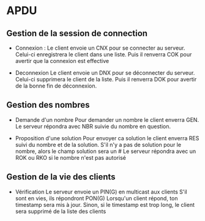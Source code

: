 # APDU

## Gestion de la session de connection

- Connexion : 
Le client envoie un CNX pour se connecter au serveur.
Celui-ci enregistrera le client dans une liste.
Puis il renverra COK pour avertir que la connexion est effective

- Deconnexion
Le client envoie un DNX pour se déconnecter du serveur.
Celui-ci supprimera le client de la liste.
Puis il renverra DOK pour avertir de la bonne fin de déconnexion.

## Gestion des nombres

- Demande d'un nombre
Pour demander un nombre le client enverra GEN.
Le serveur répondra avec NBR suivie du nombre en question.

- Proposition d'une solution
Pour envoyer ca solution le client enverra RES suivi du nombre et de la solution.
S'il n'y a pas de solution pour le nombre, alors le champ solution sera un #
Le serveur répondra avec un ROK ou RKO si le nombre n'est pas autorisé

## Gestion de la vie des clients

- Vérification
Le serveur envoie un PIN(G) en multicast aux clients
S'il sont en vies, ils répondront PON(G)
Lorsqu'un client répond, ton timestamp sera mis à jour.
Sinon, si le timestamp est trop long, le client sera supprimé de la liste des clients